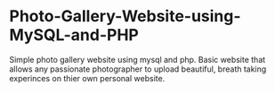 # Photo-Gallery-Website-using-MySQL-and-PHP
Simple photo gallery website using mysql and php. Basic website that allows any passionate photographer to upload beautiful, breath taking experinces on thier own personal website. 
